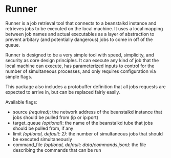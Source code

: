 Runner
======

Runner is a job retrieval tool that connects to a beanstalkd instance and retrieves jobs to be
executed on the local machine. It uses a local mapping between job names and actual executables
as a layer of abstraction to prevent arbitary (and potentially dangerous) jobs to come in off of
the queue.

Runner is designed to be a very simple tool with speed, simplicity, and security as core design principles. It
can execute any kind of job that the local machine can execute, has parameterized inputs to
control for the number of simultaneous processes, and only requires configuration via simple flags.

This package also includes a protobuffer definition that all jobs requests are expected to arrive in, but can
be replaced fairly easily.

Available flags:
* source *(required)*: the network address of the beanstalkd instance that jobs should be pulled from (ip or ip:port)
* target\_queue *(optional)*: the name of the beanstalkd tube that jobs should be pulled from, if any
* limit *(optional, default: 2)*: the number of simultaneous jobs that should be executed simultaneously	
* command\_file *(optional, default: data/commands.json)*: the file describing the commands that can be run
